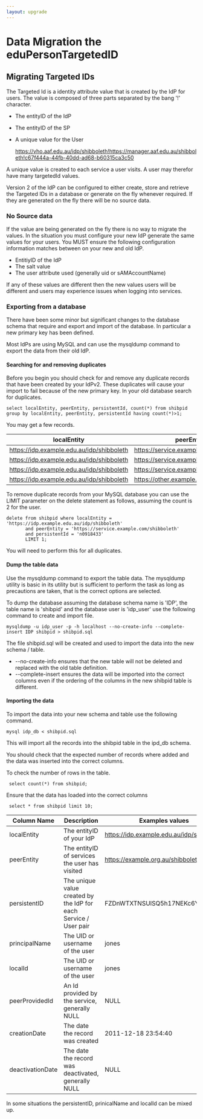 ```yaml
---
layout: upgrade
---
```


# Data Migration the eduPersonTargetedID

## Migrating Targeted IDs ##

The Targeted Id is a identity attribute value that is created by the IdP for users. The value is composed of three parts separated by the bang '!' character. 

- The entityID of the IdP
- The entityID of the SP 
- A unique value for the User

    https://vho.aaf.edu.au/idp/shibboleth!https://manager.aaf.edu.au/shibboleth!c67f444a-44fb-40dd-ad68-b60315ca3c50

A unique value is created to each service a user visits. A user may therefor have many targetedId values.  

Version 2 of the IdP can be configured to either create, store and retrieve the Targeted IDs in a database or generate on the fly whenever required. If they are generated on the fly there will be no source data.

### No Source data

If the value are being generated on the fly there is no way to migrate the values. In the situation you must configure your new IdP generate the same values for your users. You MUST ensure the following configuration information matches between on your new and old IdP.

- EntitiyID of the IdP
- The salt value 
- The user attribute used  (generally uid or sAMAccountName)

If any of these values are different then the new values users will be different and users may experience issues when logging into services.

   
### Exporting from a database

There have been some minor but significant changes to the database schema that require and export and import of the database. In particular a new primary key has been defined.

Most IdPs are using MySQL and can use the mysqldump command to export the data from their old IdP.

#### Searching for and removing duplicates

Before you begin you should check for and remove any duplicate records that have been created by your IdPv2. These duplicates will cause your import to fail because of the new primary key. In your old database search for duplicates.

    select localEntity, peerEntity, persistentId, count(*) from shibpid group by localEntity, peerEntity, persistentId having count(*)>1;

You may get a few records.

| localEntity| peerEntity | persistentId | count(*) |
|------------|------------|--------------|----------|
| https://idp.example.edu.au/idp/shibboleth | https://service.example.com/shibboleth | n0918433 | 2 |
| https://idp.example.edu.au/idp/shibboleth | https://service.example.com/shibboleth | n0123930 | 2 |
| https://idp.example.edu.au/idp/shibboleth | https://service.example.com/shibboleth | n0097683 | 2 |
| https://idp.example.edu.au/idp/shibboleth | https://other.example.com/ | jones | 2 |

To remove duplicate records from your MySQL database you can use the LIMIT parameter on the delete statement as follows, assuming the count is 2 for the user.

    delete from shibpid where localEntity = 'https://idp.example.edu.au/idp/shibboleth'
           and peerEntity = 'https://service.example.com/shibboleth'
           and persistentId = 'n0918433'
           LIMIT 1;

You will need to perform this for all duplicates.

#### Dump the table data

Use the mysqldump command to export the table data. The mysqldump utility is basic in its utility but is sufficient to perform the task as long as precautions are taken, that is the correct options are selected.

To dump the database assuming the database schema name is 'IDP', the table name is 'shibpid' and the database user is 'idp_user' use the following command to create and import file.

    mysqldump -u idp_user -p -h localhost --no-create-info --complete-insert IDP shibpid > shibpid.sql

The file shibpid.sql will be created and used to import the data into the new schema / table.

- --no-create-info ensures that the new table will not be deleted and replaced with the old table definition.
- --complete-insert ensures the data will be imported into the correct columns even if the ordering of the columns in the new shibpid table is different.

#### Importing the data

To import the data into your new schema and table use the following command.

    mysql idp_db < shibpid.sql

This will import all the records into the shibpid table in the ipd_db schema.

You should check that the expected number of records where added and the data was inserted into the correct columns.

To check the number of rows in the table.

     select count(*) from shibpid;

Ensure that the data has loaded into the correct columns 

     select * from shibpid limit 10;

| Column Name | Description | Examples values |
|-------------|-------------|-----------------|
| localEntity | The entityID of your IdP |https://idp.example.edu.au/idp/shibboleth |
| peerEntity | The entityID of services the user has visited | https://example.org.au/shibboleth |
| persistentID | The unique value created by the IdP for each Service / User pair | FZDnWTXTNSUlSQ5h17NEKc6YiKM= |
| principalName | The UID or username of the user | jones |
| localId | The UID or username of the user | jones |
| peerProvidedId | An Id provided by the service, generally NULL | NULL |
| creationDate | The date the record was created | 2011-12-18 23:54:40 |
| deactivationDate | The date the record was deactivated, generally NULL | NULL |

In some situations the persistentID, prinicalName and localId can be mixed up.


